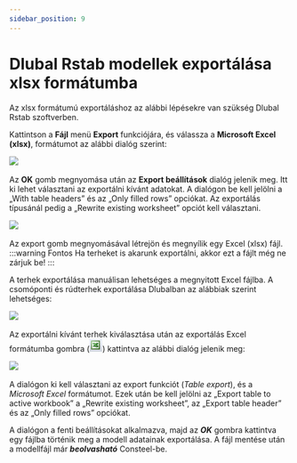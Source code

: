 ```yaml
---
sidebar_position: 9
---
```

# Dlubal Rstab modellek exportálása xlsx formátumba

<!-- wp:paragraph -->

Az xlsx formátumú exportáláshoz az alábbi lépésekre van szükség Dlubal Rstab szoftverben.

<!-- /wp:paragraph -->

<!-- wp:paragraph -->

Kattintson a **Fájl** menü **Export** funkciójára, és válassza a **Microsoft Excel (xlsx)**, formátumot az alábbi dialóg szerint:

<!-- /wp:paragraph -->

<!-- wp:image {"align":"center","id":7648,"width":619,"height":398,"sizeSlug":"full","linkDestination":"media"} -->

[![](https://Consteelsoftware.com/wp-content/uploads/2021/04/3-8-Dlubal-export-dialog-1.png)](./img/wp-content-uploads-2021-04-3-8-Dlubal-export-dialog-1.png)

<!-- /wp:image -->

<!-- wp:paragraph -->

Az **OK** gomb megnyomása után az **Export beállítások** dialóg jelenik meg. Itt ki lehet választani az exportálni kívánt adatokat. A dialógon be kell jelölni a „With table headers” és az „Only filled rows” opciókat. Az exportálás típusánál pedig a „Rewrite existing worksheet” opciót kell választani.

<!-- /wp:paragraph -->

<!-- wp:image {"align":"center","id":7654,"width":333,"height":366,"sizeSlug":"full","linkDestination":"media"} -->

[![](https://Consteelsoftware.com/wp-content/uploads/2021/04/3-8-Dlubal-export-dialog-2.png)](./img/wp-content-uploads-2021-04-3-8-Dlubal-export-dialog-2.png)

<!-- /wp:image -->

<!-- wp:paragraph -->

Az export gomb megnyomásával létrejön és megnyílik egy Excel (xlsx) fájl.
:::warning Fontos
Ha terheket is akarunk exportálni, akkor ezt a fájlt még ne zárjuk be!
:::
<!-- /wp:paragraph -->

<!-- wp:paragraph -->

A terhek exportálása manuálisan lehetséges a megnyitott Excel fájlba. A csomóponti és rúdterhek exportálása Dlubalban az alábbiak szerint lehetséges:

<!-- /wp:paragraph -->

<!-- wp:image {"align":"center","id":7660,"width":813,"height":108,"sizeSlug":"full","linkDestination":"media"} -->

[![](https://Consteelsoftware.com/wp-content/uploads/2021/04/3-8-Dlubal-export-dialog-3.png)](./img/wp-content-uploads-2021-04-3-8-Dlubal-export-dialog-3.png)

<!-- /wp:image -->

<!-- wp:paragraph -->

Az exportálni kívánt terhek kiválasztása után az exportálás Excel formátumba gombra (![](./img/wp-content-uploads-2021-04-3-8-Dlubal-export-dialog-4.png)) kattintva az alábbi dialóg jelenik meg:

<!-- /wp:paragraph -->

<!-- wp:image {"align":"center","id":7642,"width":336,"height":275,"sizeSlug":"full","linkDestination":"media"} -->

[![](https://Consteelsoftware.com/wp-content/uploads/2021/04/3-8-Dlubal-export-dialog-5.png)](./img/wp-content-uploads-2021-04-3-8-Dlubal-export-dialog-5.png)

<!-- /wp:image -->

<!-- wp:paragraph -->

A dialógon ki kell választani az export funkciót (_Table export_), és a _Microsoft Excel_ formátumot. Ezek után be kell jelölni az „Export table to active workbook” a „Rewrite existing worksheet”, az „Export table header” és az „Only filled rows” opciókat.

<!-- /wp:paragraph -->

<!-- wp:paragraph -->

A dialógon a fenti beállításokat alkalmazva, majd az _**OK**_ gombra kattintva egy fájlba történik meg a modell adatainak exportálása. A fájl mentése után a modellfájl már _**beolvasható**_ Consteel-be.

<!-- /wp:paragraph -->
